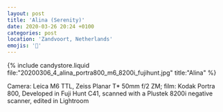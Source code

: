 ```yaml
---
layout: post
title: 'Alina (Serenity)'
date: 2020-03-26 20:24 +0100
categories: post
location: 'Zandvoort, Netherlands'
emojis: '🔞'
---
```


{% include candystore.liquid file:"20200306_4_alina_portra800_m6_8200i_fujihunt.jpg" title:"Alina" %}

Camera: Leica M6 TTL, Zeiss Planar T\* 50mm f/2 ZM; film: Kodak Portra 800, Developed in Fuji Hunt C41, scanned with a Plustek 8200i negative scanner, edited in Lightroom

